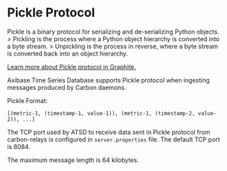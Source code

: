 # Pickle Protocol

Pickle is a binary protocol for serializing and de-serializing Python objects. > Pickling is the process where a Python object hierarchy is converted into a byte stream. > Unpickling is the process in reverse, where a byte stream is converted back into an object hierarchy.

[Learn more about Pickle protocol in Graphite.](http://graphite.readthedocs.io/en/latest/feeding-carbon.html#the-pickle-protocol)

Axibase Time Series Database supports Pickle protocol when ingesting messages produced by Carbon daemons.

Pickle Format:

```ls
[(metric-1, (timestamp-1, value-1)), (metric-1, (timestamp-2, value-2)), ...]
```

The TCP port used by ATSD to receive data sent in Pickle protocol from carbon-relays is configured in  `server.properties` file. The default TCP port is 8084.

The maximum message length is 64 kilobytes.
